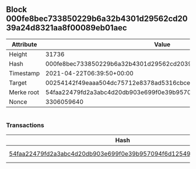 ## Block 000fe8bec733850229b6a32b4301d29562cd2039a24d8321aa8f00089eb01aec

Attribute | Value
--- | ---
Height | 31736
Hash | 000fe8bec733850229b6a32b4301d29562cd2039a24d8321aa8f00089eb01aec
Timestamp | 2021-04-22T06:39:50+00:00
Target | 00254142f49eaaa504dc75712e8378ad5316cbcead634704b3734b6271167cc4
Merke root | 54faa22479fd2a3abc4d20db903e699f0e39b957094f6d1254978cca358c712f
Nonce | 3306059640

```

```

### Transactions

Hash | Amount
--- | ---
[54faa22479fd2a3abc4d20db903e699f0e39b957094f6d1254978cca358c712f](54faa22479fd2a3abc4d20db903e699f0e39b957094f6d1254978cca358c712f.md) | 10.00000000 SKEPTI 
